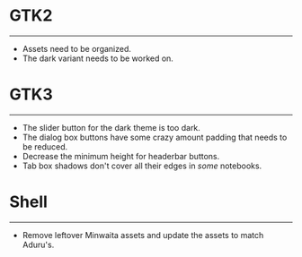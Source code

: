 # GTK2
----------
- Assets need to be organized.
- The dark variant needs to be worked on.

# GTK3
----------
- The slider button for the dark theme is too dark.
- The dialog box buttons have some crazy amount padding that needs to be reduced.
- Decrease the minimum height for headerbar buttons.
- Tab box shadows don't cover all their edges in *some* notebooks.

# Shell
----------
- Remove leftover Minwaita assets and update the assets to match Aduru's.
